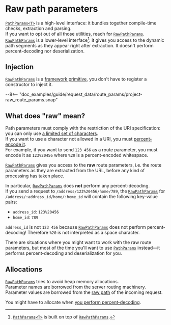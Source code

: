 # Raw path parameters

[`PathParams<T>`][PathParams] is a high-level interface: it bundles together compile-time checks,
extraction and parsing.  
If you want to opt out of all those utilities, reach for [`RawPathParams`][RawPathParams].  
[`RawPathParams`][RawPathParams] is a lower-level interface[^relationship]: it gives you access to the dynamic
path segments as they appear right after extraction.
It doesn't perform percent-decoding nor deserialization.

## Injection

[`RawPathParams`][RawPathParams] is a [framework primitive](../../dependency_injection/framework_primitives.md),
you don't have to register a constructor to inject it.

--8<-- "doc_examples/guide/request_data/route_params/project-raw_route_params.snap"

## What does "raw" mean?

Path parameters must comply with the restriction of the URI specification:
you can only use [a limited set of characters](https://datatracker.ietf.org/doc/html/rfc3986#section-2).  
If you want to use a character not allowed in a URI, you must [percent-encode it](https://developer.mozilla.org/en-US/docs/Glossary/Percent-encoding).  
For example, if you want to send `123 456` as a route parameter, you must encode it as
`123%20456` where `%20` is a percent-encoded whitespace.

[`RawPathParams`][RawPathParams] gives you access to the **raw** route parameters, i.e. the route parameters
as they are extracted from the URL, before any kind of processing has taken
place.

In particular, [`RawPathParams`][RawPathParams] does **not** perform any percent-decoding.  
If you send a request to `/address/123%20456/home/789`, the [`RawPathParams`][RawPathParams] for
`/address/:address_id/home/:home_id` will contain the following key-value pairs:

- `address_id`: `123%20456`
- `home_id`: `789`

`address_id` is not `123 456` because [`RawPathParams`][RawPathParams] does not perform percent-decoding!
Therefore `%20` is not interpreted as a space character.

There are situations where you might want to work with the raw route parameters, but
most of the time you'll want to use [`PathParams`][PathParams] instead—it performs percent-decoding
and deserialization for you.

## Allocations

[`RawPathParams`][RawPathParams] tries to avoid heap memory allocations.  
Parameter names are borrowed from the server routing machinery.  
Parameter values are borrowed from the [raw path](index.md) of the incoming request.

You might have to allocate when [you perform percent-decoding][EncodedParamValue::decode].


[^relationship]: [`PathParams<T>`][PathParams] is built on top of [`RawPathParams`][RawPathParams].

[PathParams]: ../../../api_reference/pavex/request/path/struct.PathParams.html
[RawPathParams]: ../../../api_reference/pavex/request/path/struct.RawPathParams.html
[EncodedParamValue::decode]: ../../../api_reference/pavex/request/path/struct.EncodedParamValue.html#method.decode
